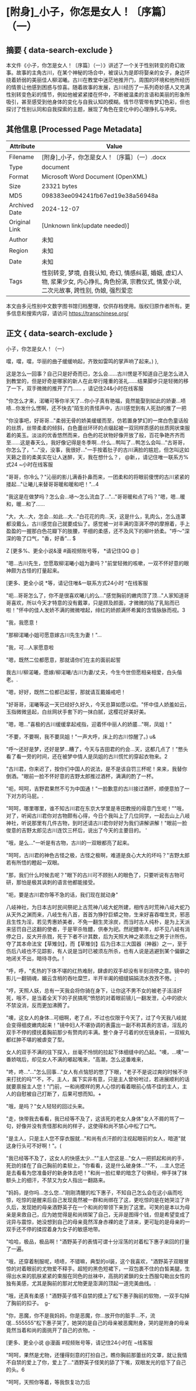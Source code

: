 # [附身]_小子，你怎是女人！〔序篇〕（一）



## 摘要  { data-search-exclude }

<!-- tcd_abstract -->
本文件《小子，你怎是女人！〔序篇〕（一）》讲述了一个关于性别转变的奇幻故事。故事的主角古川，在某个神秘的场合中，被误认为是即将娶亲的女子，身边环绕着娇弱的美丽佳人柳渃曦。古川在教堂中迷茫地推开门，周围的环境和他所经历的情景让他感到困惑与惊喜。随着故事的发展，古川经历了一系列奇妙感人又充满性别转变色彩的情节，例如他被紧紧搂在怀中，不断被温柔的言语和美丽的形象所吸引，甚至感受到他身体的变化与自我认知的模糊。情节尽管带有梦幻色彩，但也探讨了性别认同和自我探索的主题，展现了角色在变化中的心理挣扎与冲突。

<!-- tcd_abstract_end -->

## 其他信息 [Processed Page Metadata]

| Attribute       | Value                                  |
|-----------------|----------------------------------------|
| Filename        | [附身]_小子，你怎是女人！〔序篇〕（一）.docx                             |
| Type            | document                                 |
| Format          | Microsoft Word Document (OpenXML)                               |
| Size            | 23321 bytes                           |
| MD5             | 098383ee094241fb67ed19e38a56948a                                  |
| Archived Date   | 2024-12-07                             |
| Original Link   | [Unknown link(update needed)]                         |
| Author          | 未知                               |
| Region          | 未知                               |
| Date            | 未知                                 |
| Tags            | 性别转变, 梦境, 自我认知, 奇幻, 情感纠葛, 婚姻, 虚幻人物, 浆果少女, 内心挣扎, 角色扮演, 宗教仪式, 情爱小说, 二次元故事, 跨性别, 伪娘, 强烈爱恋                                 |

本文由多元性别中文数字图书馆归档整理，仅供存档使用。版权归原作者所有。更多信息和搜索内容，请访问 <https://transchinese.org/>


## 正文 { data-search-exclude }

<!-- tcd_main_text -->
小子，你怎是女人！（一）



噹，噹，噹，华丽的曲子缓缓响起，齐致如雷鸣的掌声响了起来。) },









这是怎么一回事？自己只是好奇而已，怎么会......古川愣是不知道自己是怎么进入到教堂的，但是好奇是哪家的新人在此举行隆重的圣礼......结果脚步只是轻微的移了一下，双手微微的推开了门...... ，请记住24&小时在线客服









"你怎么才来，渃曦可等你半天了...你小子真有艳福，竟然能娶到如此的娇妻...啧啧...你发什么愣啊，还不快去"陌生的责怪声中，古川感觉到有人死劲的推了一把









"你没事吧，好哥哥..."柔弱无骨的娇美缓缓而至，仿若置身梦幻的一席白色童话般的丝质，丝带柔柔的倾斜，白色蕾丝环环的点缀起被一双同样质感的丝质网状束服着的美玉。淡淡的优香悠然而来，白色的花状物好像开放了般，百花争艳齐齐而至......这是春天么，我好像记得是冬季啊...什么...鸭叫了...鸭怎么会叫..."古哥哥，你怎么了，"..."没，没事，我很好..."一手按着肚子的古川满脸的尴尬，但怎叫这如天籁之音的柔美实在让人迷醉，天，我在想什么？， @新，，请记住唯一联系方%式24 ~小时在线客服







"哥哥，你冷么？"沁丽的影儿满香扑鼻而来，一团柔和的将眼前傻愣的古川紧紧的搂起..."让曦儿来替哥哥暖和暖和吧！"...4









"我这是在做梦吗？怎么会...哧～怎么流血了..."..."哥哥暖和点了吗？"嗯，嗯...暖和，暖...和了......









"大，大...大，怎会...如此...大..."白花花的肉...天，这是什么，乳肉么，怎么连罩都没戴么，古川感觉自己就要成仙了。感觉被一对丰满的澎湃不停的摩擦着，手上盈盈的一握那白色花瓣下的肢腰，芊细的柔感，还不及风下的柳叶娇柔。"呼～"深深的吸了口气，"香，好香"... $



Z [更多%、更全小说&漫 #画视频账号等， *请记住QQ @ ]





"嗯...古川先生，您愿取柳渃曦小姐为妻吗？"前堂轻微的咳嗽，一双不怀好意的眼神颇为古怪的打量起来。





 [更多、更全小说 *等，请记住唯&一联系方式24小时 ^在线客服







"呃...哥哥怎么了，你不是很喜欢曦儿的么..."感觉胸前的嫩肉顶了顶..."人家知道哥哥喜欢，所以今天才特意的没有戴罩，只是顾及颜面，才微微的贴了乳贴而已啦！"怀中的佳人发娇不满的微微噌起，绯红的娇颜满怀希冀的含情脉脉而视。3









"我，我愿意！





"那柳渃曦小姐可愿意嫁古川先生为妻！"...







"我，可...人家愿意啦







"嗯，既然二位都愿意，那就请你们在主的面前起誓







我古川/柳渃曦，愿嫁/柳渃曦/古川为妻/丈夫，今生今世但愿相亲相爱，白头偕老。.



"嗯，好好，既然二位都已起誓，那就请互戴婚戒吧！







"好哥哥，渃曦等这一天已经好久好久，今天总算如愿以偿。"怀中佳人娇羞如云，玉指微微竖起，白丝网状手套下的一抹白腻，这樱花好美好美。





"嗯，嗯..."喜极的古川缓缓拿起戒指，迎着怀中丽人的娇靥..."啊，凤姐！"











"不要，不要啊，我不要凤姐！"一声大呼，床上的古川惊醒了。) u&







"呼～还好是梦，还好是梦...糟了，今天与吉田君的约会...天，这都几点了！"憋头看了看一旁的时间，还在被梦中情人是凤姐的古川慌忙的穿起衣物来。2















"古川君，你来迟了，按你们中国人的说法，是不是该自罚三杯呢！来来，我替你倒酒。"眼前一脸不怀好意的吉野太郎推过酒杯，满满的酌了一杯。









"呃，呵呵，吉野君果然不亏为中国通！"一脸歉意的古川接过酒杯，顺便意拍了一下对方的马屁。.





"呵呵，哪里哪里，谁不知古川君在东京大学里是栆田教授的得意门生呢！""哦，对了，听闻古川君你对古物颇有心得，今日个我叫上了几位同学，一起去山上八岐神社，听说那里有几件古物，到时还请古川君你好好为我们讲解讲解！"眼前一脸俊意的吉野太郎见古川连饮三杯后，说出了今天的主要目的。 '





"哦，是么..."一听是有古物，古川的一双眼都亮了起来。







"呵呵，古川君的神色古怪之极，古怪之极啊，难道是良心大大的坏吗？"吉野太郎若有所悟的瞪起一双眼。











"那，我们什么时候去呢？"眼下的古川可不顾别人的眼色了，只要听说有古物可研，那怕是极其讽刺的语言他都能接受。









"呃，要是古川君你等不急的话，我们现在就动身"















八岐神社，为日本古时民间祭祀上古荒神八岐大蛇所建，相传古时荒神八岐大蛇乃从天外之渊而来，八岐生有八首，首首为狰狞巨蟒之物，生来好喜吞噬生灵，邪恶且生性为淫，若见秀惠娇美者，不免一翻生灵涂炭，而当时古人纯朴，是为上天派来惩罚自己这翻的使者，于是宰杀牲醴，供奉为祀。然祀醴年年，却不见八岐有消停之日，反大开杀戮，死于下者不计其数，后为天照大神之弟须左之男于计所伤，夺了其本命法宝【草雉剑】，而【草雉剑】后为日本三大国器（神器）之一，至于伤后八岐也不见踪影，有人说是当时已被须左所杀，也有人说是逃避到某个偏僻之地闭关不出，暗待寻仇。!















"呼，呼，"炙热的下体不堪的红热难耐，肆虐的双手却没有半刻消停之意。镜中的影儿一翻销魂，媚云含梢的吞吐糜竺，半开半阖的细缝娟娟流水孜孜不倦。;









"哼，天照人妖，总有一天我会将你骑在身下，让你这不男不女的被老子活活奸死，哦不，是当着全天下的子民搞死"愤怒的对着眼前镜儿一翻发泄，心中的欲火不禁没消，反而更加沸腾了。









"噢，这女人的身体...可细啊，老了点，不过也仅限于今天了，过了今天我八岐就会变得细皮嫩肉起来！"镜中妇人不堪协调的表露出一副不称其表的言语，淫乱的双手不停的摸抚着胸前那少有赘肉的丰满。整个身子弓着的伏在镜身前，一双椒丸都红肿不堪的被虐变了型。











女人的双手不满的往下探入，丝毫不怜悯的拉起下体细缝中的凸起。"噢，...噢"一番娇喘后，却见女人不满的嘟起嘴来，"高潮，怎么这番难来，











"咚，咚..."..."怎么回事..."女人有点恼怒的憋了下眼，"老子不是说过爽的时候不许来打扰的吗""不，不，主人，属下实非有意，只是主人曾吩咐过，若进展顺利的话就要禀报主人您！"门前，一和尚模样的男人心惊的看着眼前心情不佳的主人，主人的自慰被自己打断了，后果可想而知。+







"哦，是吗？"女人轻轻的回过头来。







"走，快带我去看看，我已经等不及了，这该死的老女人身体"女人不屑的骂了一句，好像并没有责怪那和尚的样子，这使得和尚不禁心中松了口气。











"是主人，只是主人您不穿衣服就..."和尚有点汗颜的注视起眼前的女人，暗道"就这身行头可不好啊！"。(







"我已经等不及了，这女人的快感太少...""主人您这是..."女人一把抓起和尚的手，死劲的揉在了自己胸前的柔软上，"你看看，这是什么破身体...""不，...主人您还是去看看为您准备好的新身体去吧！"和尚一脸红晕的暗念了句佛经，伸手抹了抹额头上的细汗，不禁又为女人指出一翻路来。













"妈妈，是你吗...怎么您..."刚刚清醒的松下惠子，不知自己怎么会在这小庙而吃惊，吃惊的是醒来后自己发现竟然被一群和尚绑在了这，更吃惊的是在她哭泣了许久后，发现她的母亲酒野英子在一个和尚的带领下来到了这里。可笑的是本以为母亲是来救自己，应为她觉得是和尚绑架了自己，无非是图得个钱，但是希望变成了诧异与震惊，她没想到自己的母亲竟然浑身赤裸的走了进来，更可耻的是母亲的一双手还不停的揉捏着身为女子的敏感地带。









"哈哈，极品，极品啊！"酒野英子的表情可谓十分淫荡的对着松下惠子来回的打量了一遍。







"哦，还穿着制服呢，啧啧，不错嘛，典型的ol装，这个我喜欢，"酒野英子双眼冒惊的对着眼前的尤物爱不释手。超短的黑色短裙下，一双包裹不住的白皙美腿，生得出水来的肌肤紧紧的束服在同色的丝袜中，高挑的紧鎖的女士西服勾勒出女性的独有美感，尤其是胸前的那对尤物更是澎湃的顶起一道完美曲线。:







"哦，还真有柔感！"酒野英子情不自禁的摸上了松下惠子胸前的软物，一双手勾掉了胸前的扣子。  g-







"你，恶魔，你不是我妈妈，你是恶魔，你...放开你的脏手...不，流氓...555555"松下惠子哭了，她哭的是自己的母亲被恶魔附身，哭的是附身的母亲竟然当着和尚的面挑开了自己的衣物。-



 [更多、更全小说 @漫画 #视频账号等，请记住24小时在 ~线客服





"呵呵，果然是尤物，还懂得刻意的打扮自己，瞧你胸前那蕾丝的文罩，就让我情不自禁的爱上了你，爱上了..."酒野英子怪笑的舔了下嘴，双眼发光的低下了自己的头。6







"呵呵，天照你等着，等我恢复功力后
<!-- tcd_main_text_end -->

